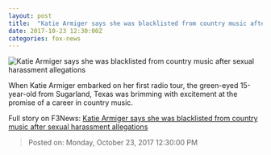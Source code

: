 ```yaml
---
layout: post
title:  "Katie Armiger says she was blacklisted from country music after sexual harassment allegations"
date: 2017-10-23 12:30:00Z
categories: fox-news
---
```


![Katie Armiger says she was blacklisted from country music after sexual harassment allegations](http://a57.foxnews.com/images.foxnews.com/content/fox-news/entertainment/2017/10/23/katie-armiger-says-was-blacklisted-from-country-music-after-sexual-harassment-allegations/_jcr_content/article-text/article-par-9/inline_spotlight_ima/image.img.jpg/612/344/1508760440113.jpg?ve=1&tl=1)

When Katie Armiger embarked on her first radio tour, the green-eyed 15-year-old from Sugarland, Texas was brimming with excitement at the promise of a career in country music.


Full story on F3News: [Katie Armiger says she was blacklisted from country music after sexual harassment allegations](http://www.f3nws.com/n/qnzPVG)

> Posted on: Monday, October 23, 2017 12:30:00 PM
